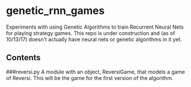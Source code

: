# genetic_rnn_games
Experiments with using Genetic Algorithms to train Recurrent Neural Nets for playing strategy games. This repo is under construction and (as of 10/13/17) doesn't actually have neural nets or genetic algorithms in it yet.

## Contents

###reversi.py
A module with an object, ReversiGame, that models a game of Reversi. This will be the game for the first version of the algorithm.
